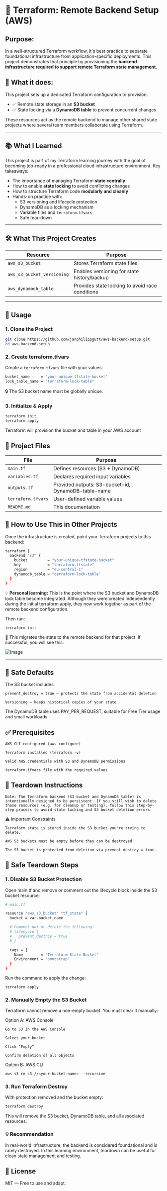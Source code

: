 # 🚀 Terraform: Remote Backend Setup (AWS)

## Purpose:

In a well-structured Terraform workflow, it's best practice to separate foundational infrastructure from application-specific deployments. This project demonstrates that principle by provisioning the **backend infrastructure required to support remote Terraform state management**.

## 🔧 What it does:

This project sets up a dedicated Terraform configuration to provision:

- ✅ Remote state storage in an **S3 bucket**
- ✅ State locking via a **DynamoDB table** to prevent concurrent changes

These resources act as the remote backend to manage other shared state projects where several team members collaborate using Terraform.

---

## 📚 What I Learned

This project is part of my Terraform learning journey with the goal of becoming job-ready in a professional cloud infrastructure environment. Key takeaways:

- The importance of managing Terraform **state centrally**
- How to enable **state locking** to avoid conflicting changes
- How to structure Terraform code **modularly and cleanly**
- Hands-on practice with:
  - S3 versioning and lifecycle protection
  - DynamoDB as a locking mechanism
  - Variable files and `terraform.tfvars`
  - Safe tear-down

---

## 🛠️ What This Project Creates

| Resource                      | Purpose                                       |
|-------------------------------|-----------------------------------------------|
| `aws_s3_bucket`               | Stores Terraform state files                  |
| `aws_s3_bucket_versioning`    | Enables versioning for state history/backup   |
| `aws_dynamodb_table`          | Provides state locking to avoid race conditions |

---

## 🧰 Usage

### 1. Clone the Project

```bash
git clone https://github.com/janphilippgutt/aws-backend-setup.git
cd aws-backend-setup
```

### 2. Create terraform.tfvars

Create a `terraform.tfvars` file with your values:

```bash
bucket_name     = "your-unique-tfstate-bucket"
lock_table_name = "terraform-lock-table"
```
🔒 The S3 bucket name must be globally unique.

### 3. Initialize & Apply

```bash
terraform init
terraform apply
```
Terraform will provision the bucket and table in your AWS account

## 🧩 Project Files


| File               | Purpose                                             |
|--------------------|-----------------------------------------------------|
| `main.tf`          | Defines resources (S3 + DynamoDB)                   |
| `variables.tf`     | Declares required input variables                   |
| `outputs.tf`       | Provided outputs: S3-bucket-id, DynamoDB-table-name |
| `terraform.tfvars` | User-defined variable values                        |
| `README.md`        | This documentation                                  |

## 🔁 How to Use This in Other Projects

Once the infrastructure is created, point your Terraform projects to this backend:

```bash
terraform {
  backend "s3" {
    bucket         = "your-unique-tfstate-bucket"
    key            = "terraform.tfstate"
    region         = "eu-central-1"
    dynamodb_table = "terraform-lock-table"
  }
}

```
💡 **Personal learning:** This is the point where the S3 bucket and DynamoDB lock table become integrated. Although they were created independently during the initial terraform apply, they now work together as part of the remote backend configuration.

Then run:

```bash
terraform init
```
🧠 This migrates the state to the remote backend for that project.
If successful, you will see this:

![Image](https://github.com/user-attachments/assets/d3daa43b-1d97-48a9-b51b-2e2ba7feed31)

-----

## 🚫 Safe Defaults

The S3 bucket includes:

    prevent_destroy = true — protects the state from accidental deletion

    Versioning — keeps historical copies of your state

The DynamoDB table uses PAY_PER_REQUEST, suitable for Free Tier usage and small workloads.

## ✅ Prerequisites

    AWS CLI configured (aws configure)

    Terraform installed (terraform -v)

    Valid AWS credentials with S3 and DynamoDB permissions

    terraform.tfvars file with the required values

## 🔧 Teardown Instructions

    Note: The Terraform backend (S3 bucket and DynamoDB table) is intentionally designed to be persistent. If you still wish to delete these resources (e.g. for cleanup or testing), follow this step-by-step process to avoid state locking and S3 bucket deletion errors.

⚠️ Important Constraints

    Terraform state is stored inside the S3 bucket you're trying to delete.

    AWS S3 buckets must be empty before they can be destroyed.

    The S3 bucket is protected from deletion via prevent_destroy = true.

## 🧼 Safe Teardown Steps
### 1. Disable S3 Bucket Protection

Open main.tf and remove or comment out the lifecycle block inside the S3 bucket resource:

```bash
# main.tf

resource "aws_s3_bucket" "tf_state" {
  bucket = var.bucket_name

  # Comment out or delete the following:
  # lifecycle {
  #   prevent_destroy = true
  # }

  tags = {
    Name        = "Terraform State Bucket"
    Environment = "bootstrap"
  }
}

```

Run the command to apply the change:

```bash
terraform apply
```
### 2. Manually Empty the S3 Bucket

Terraform cannot remove a non-empty bucket. You must clear it manually:

Option A: AWS Console

    Go to S3 in the AWS Console

    Select your bucket

    Click “Empty”

    Confirm deletion of all objects

Option B: AWS CLI

```bash
aws s3 rm s3://<your-bucket-name> --recursive
```
### 3. Run Terraform Destroy

With protection removed and the bucket empty:

```bash
terraform destroy
```
This will remove the S3 bucket, DynamoDB table, and all associated resources.

### 💡 Recommendation

In real-world infrastructure, the backend is considered foundational and is rarely destroyed. In this learning environment, teardown can be useful for clean state management and testing.


## 📜 License

MIT — Free to use and adapt.